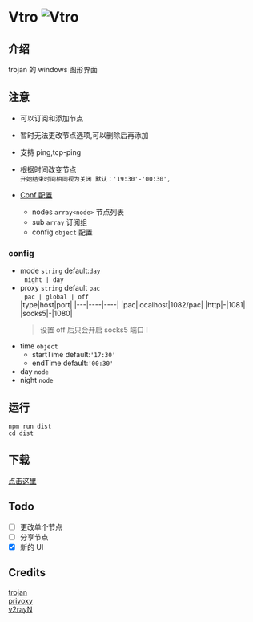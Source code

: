 # Vtro ![Vtro](./tray.ico)

## 介绍

trojan 的 windows 图形界面

## 注意

- 可以订阅和添加节点
- 暂时无法更改节点选项,可以删除后再添加
- 支持 ping,tcp-ping
- 根据时间改变节点  
  `开始结束时间相同视为关闭 默认：'19:30'-'00:30',`
- [Conf 配置](./extra-trojan/conf.json)

  - nodes `array<node>` 节点列表
  - sub `array` 订阅组
  - config `object` 配置

### config

- mode `string` default:`day`  
  &nbsp;&nbsp;`night | day`
- proxy `string` default `pac`  
  &nbsp;&nbsp;`pac | global | off`  
  |type|host|port|
  |---|----|----|
  |pac|localhost|1082/pac|
  |http|-|1081|
  |socks5|-|1080|
  > 设置 off 后只会开启 socks5 端口 !
- time `object`
  - startTime default:`'17:30'`
  - endTime default:`'00:30'`
- day `node`
- night `node`

## 运行

```shell
npm run dist
cd dist
```

## 下载

[点击这里](https://github.com/wk989898/Vtro/releases/)

## Todo

* [ ] 更改单个节点
* [ ] 分享节点
* [x] 新的 UI 

## Credits

[trojan](https://github.com/trojan-gfw/trojan)  
[privoxy](https://www.privoxy.org/)  
[v2rayN](https://github.com/2dust/v2rayN)
